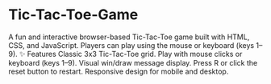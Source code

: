 # Tic-Tac-Toe-Game
A fun and interactive browser-based Tic-Tac-Toe game built with HTML, CSS, and JavaScript. Players can play using the mouse or keyboard (keys 1–9). 
✨ Features
Classic 3x3 Tic-Tac-Toe grid.
Play with mouse clicks or keyboard (keys 1–9).
Visual win/draw message display.
Press R or click the reset button to restart.
Responsive design for mobile and desktop.

